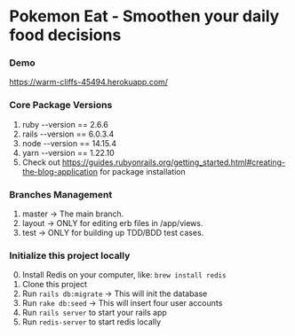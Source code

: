 # Pokemon Eat - Smoothen your daily food decisions
### Demo
https://warm-cliffs-45494.herokuapp.com/
### Core Package Versions 
  1. ruby --version == 2.6.6
  2. rails --version == 6.0.3.4
  3. node --version == 14.15.4
  4. yarn --version == 1.22.10
  5. Check out https://guides.rubyonrails.org/getting_started.html#creating-the-blog-application for package installation

### Branches Management
  1. master -> The main branch.
  2. layout -> ONLY for editing erb files in /app/views.
  3. test -> ONLY for building up TDD/BDD test cases.
   
### Initialize this project locally
  0. Install Redis on your computer, like: `brew install redis`
  1. Clone this project
  2. Run `rails db:migrate` -> This will init the database
  3. Run `rake db:seed` -> This will insert four user accounts
  4. Run `rails server` to start your rails app
  5. Run `redis-server` to start redis locally




